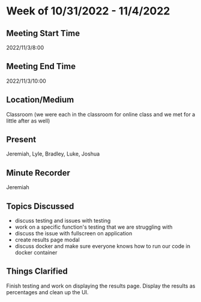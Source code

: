 # Week of 10/31/2022 - 11/4/2022

## Meeting Start Time

2022/11/3/8:00

## Meeting End Time

2022/11/3/10:00

## Location/Medium

Classroom (we were each in the classroom for online class and we met for a little after as well)

## Present

Jeremiah, Lyle, Bradley, Luke, Joshua

## Minute Recorder

Jeremiah

## Topics Discussed
- discuss testing and issues with testing
- work on a specific function's testing that we are struggling with
- discuss the issue with fullscreen on application
- create results page modal
- discuss docker and make sure everyone knows how to run our code in docker container

## Things Clarified
Finish testing and work on displaying the results page. Display the results as percentages and clean up the UI.